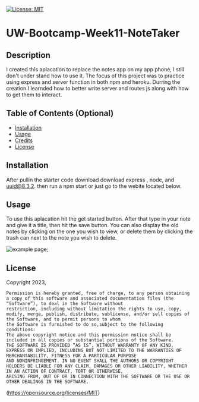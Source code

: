  [![License: MIT](https://img.shields.io/badge/License-MIT-yellow.svg)](https://opensource.org/licenses/MIT)
# UW-Bootcamp-Week11-NoteTaker 

## Description

I created this aplacation to replace the notes app on my app phone, I still don't under stand how to use it. The focus of this project was to practice using express and server function in both npm and heroku. Durring the creation I learnded how  to better write  server and routes js along with how to get them to interact.

## Table of Contents (Optional)

- [Installation](#installation)
- [Usage](#usage)
- [Credits](#credits)
- [License](#license)

## Installation

After pullin the starter code download download express , node, and uuid@8.3.2. then run a npm start or just go to the webite located below.

## Usage

To use this aplacation hit the get started button. After that type in your note and give it a title, then hit the save button. You can also display the old notes by clicking on the one you wish to view, or delete them by clicking the trash can next to the note you wish to delete.

![example page](./assets/images/notes.JPG);

## License

Copyright 2023, 

    Permission is hereby granted, free of charge, to any person obtaining a copy of this software and associated documentation files (the “Software”), to deal in the Software without 
    restriction, including without limitation the rights to use, copy, modify, merge, publish, distribute, sublicense, and/or sell copies of the Software, and to permit persons to whom 
    the Software is furnished to do so,subject to the following conditions:
    The above copyright notice and this permission notice shall be included in all copies or substantial portions of the Software.
    THE SOFTWARE IS PROVIDED “AS IS”, WITHOUT WARRANTY OF ANY KIND, EXPRESS OR IMPLIED, INCLUDING BUT NOT LIMITED TO THE WARRANTIES OF MERCHANTABILITY, FITNESS FOR A PARTICULAR PURPOSE 
    AND NONINFRINGEMENT. IN NO EVENT SHALL THE AUTHORS OR COPYRIGHT HOLDERS BE LIABLE FOR ANY CLAIM, DAMAGES OR OTHER LIABILITY, WHETHER IN AN ACTION OF CONTRACT, TORT OR OTHERWISE, 
    ARISING FROM, OUT OF OR IN CONNECTION WITH THE SOFTWARE OR THE USE OR OTHER DEALINGS IN THE SOFTWARE.
(https://opensource.org/licenses/MIT)